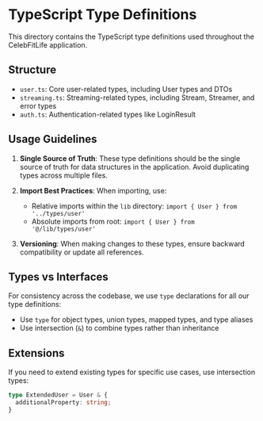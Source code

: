 # TypeScript Type Definitions

This directory contains the TypeScript type definitions used throughout the CelebFitLife application.

## Structure

- `user.ts`: Core user-related types, including User types and DTOs
- `streaming.ts`: Streaming-related types, including Stream, Streamer, and error types
- `auth.ts`: Authentication-related types like LoginResult

## Usage Guidelines

1. **Single Source of Truth**: These type definitions should be the single source of truth for data structures in the application. Avoid duplicating types across multiple files.

2. **Import Best Practices**: When importing, use:
   - Relative imports within the `lib` directory: `import { User } from '../types/user'`
   - Absolute imports from root: `import { User } from '@/lib/types/user'`

3. **Versioning**: When making changes to these types, ensure backward compatibility or update all references.

## Types vs Interfaces

For consistency across the codebase, we use `type` declarations for all our type definitions:

- Use `type` for object types, union types, mapped types, and type aliases
- Use intersection (`&`) to combine types rather than inheritance

## Extensions

If you need to extend existing types for specific use cases, use intersection types:

```typescript
type ExtendedUser = User & {
  additionalProperty: string;
}
``` 